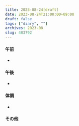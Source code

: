 ```yaml
---
title: 2023-08-24[draft]
date: 2023-08-24T21:00:00+09:00
draft: false
tags: ["diary", ""]
archives: 2023-08
slug: 483792
---
```

#### 午前
- 
#### 午後
- 
#### 体調
- 
#### その他